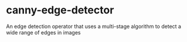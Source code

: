 # canny-edge-detector
 An edge detection operator that uses a multi-stage algorithm to detect a wide range of edges in images
